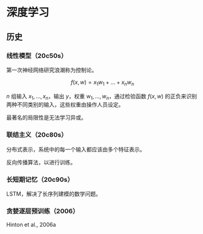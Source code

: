 # 深度学习

## 历史

### 线性模型（20c50s）

第一次神经网络研究浪潮称为控制论。

$$
f(x,w) = x_1w_1 + ... + x_nw_n
$$

$n$ 组输入 $x_1, ..., x_n$，输出 $y$，权重 $w_1, ..., w_n$，通过检验函数 $f(x,w)$ 的正负来识别两种不同类别的输入，这些权重由操作人员设定。

最著名的局限性是无法学习异或。

### 联结主义（20c80s）

分布式表示，系统中的每一个输入都应该由多个特征表示。

反向传播算法，以进行训练。

### 长短期记忆（20c90s）

LSTM，解决了长序列建模的数学问题。

### 贪婪逐层预训练（2006）

Hinton et al., 2006a

